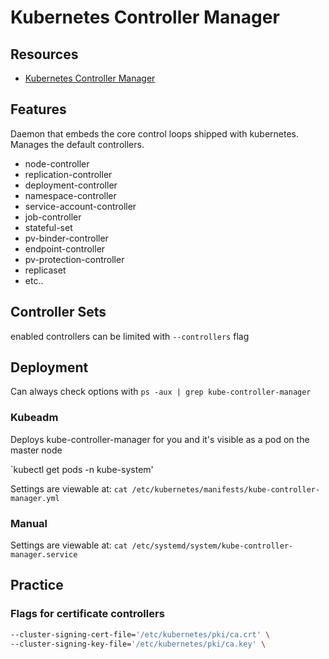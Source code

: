 # Kubernetes Controller Manager

## Resources

- [Kubernetes Controller Manager](https://kubernetes.io/docs/reference/command-line-tools-reference/kube-controller-manager/)

## Features
Daemon that embeds the core control loops shipped with kubernetes. Manages the default controllers.

- node-controller
- replication-controller
- deployment-controller
- namespace-controller
- service-account-controller
- job-controller
- stateful-set
- pv-binder-controller
- endpoint-controller
- pv-protection-controller
- replicaset
- etc..

## Controller Sets
enabled controllers can be limited with `--controllers` flag

## Deployment

Can always check options with `ps -aux | grep kube-controller-manager`

### Kubeadm
Deploys kube-controller-manager for you and it's visible as a pod on the master node

`kubectl get pods -n kube-system'

Settings are viewable at:
`cat /etc/kubernetes/manifests/kube-controller-manager.yml`

### Manual

Settings are viewable at:
`cat /etc/systemd/system/kube-controller-manager.service`

## Practice

### Flags for certificate controllers

```sh
--cluster-signing-cert-file='/etc/kubernetes/pki/ca.crt' \
--cluster-signing-key-file='/etc/kubernetes/pki/ca.key' \
```